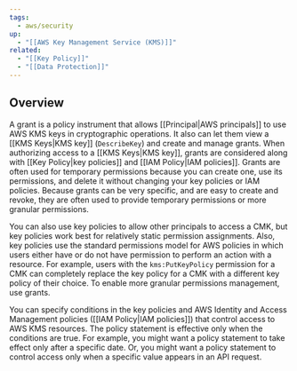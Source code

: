 ```yaml
---
tags:
  - aws/security
up:
  - "[[AWS Key Management Service (KMS)]]"
related:
  - "[[Key Policy]]"
  - "[[Data Protection]]"
---
```

## Overview

A grant is a policy instrument that allows [[Principal|AWS principals]] to use AWS KMS keys in cryptographic operations. It also can let them view a [[KMS Keys|KMS key]] (`DescribeKey`) and create and manage grants. When authorizing access to a [[KMS Keys|KMS key]], grants are considered along with [[Key Policy|key policies]] and [[IAM Policy|IAM policies]]. Grants are often used for temporary permissions because you can create one, use its permissions, and delete it without changing your key policies or IAM policies. Because grants can be very specific, and are easy to create and revoke, they are often used to provide temporary permissions or more granular permissions.

You can also use key policies to allow other principals to access a CMK, but key policies work best for relatively static permission assignments. Also, key policies use the standard permissions model for AWS policies in which users either have or do not have permission to perform an action with a resource. For example, users with the `kms:PutKeyPolicy` permission for a CMK can completely replace the key policy for a CMK with a different key policy of their choice. To enable more granular permissions management, use grants.

You can specify conditions in the key policies and AWS Identity and Access Management policies ([[IAM Policy|IAM policies]]) that control access to AWS KMS resources. The policy statement is effective only when the conditions are true. For example, you might want a policy statement to take effect only after a specific date. Or, you might want a policy statement to control access only when a specific value appears in an API request.